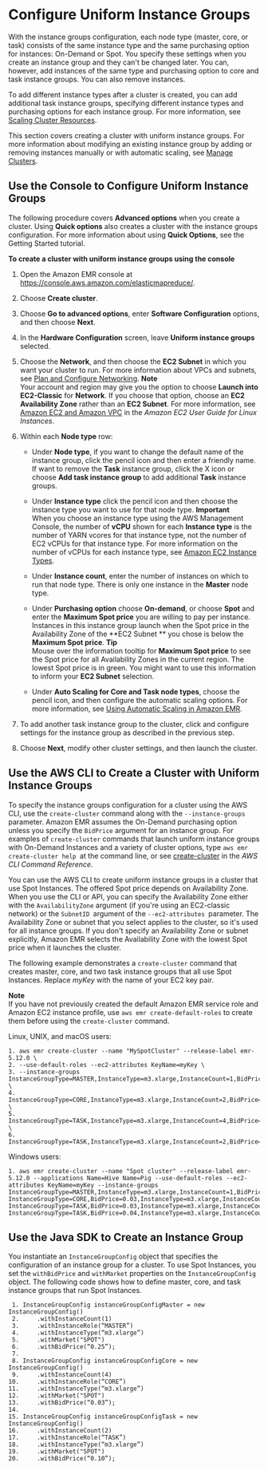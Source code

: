# Configure Uniform Instance Groups<a name="emr-uniform-instance-group"></a>

With the instance groups configuration, each node type \(master, core, or task\) consists of the same instance type and the same purchasing option for instances: On\-Demand or Spot\. You specify these settings when you create an instance group and they can't be changed later\. You can, however, add instances of the same type and purchasing option to core and task instance groups\. You can also remove instances\.

To add different instance types after a cluster is created, you can add additional task instance groups, specifying different instance types and purchasing options for each instance group\. For more information, see [Scaling Cluster Resources](emr-scale-on-demand.md)\.

This section covers creating a cluster with uniform instance groups\. For more information about modifying an existing instance group by adding or removing instances manually or with automatic scaling, see [Manage Clusters](emr-manage.md)\.

## Use the Console to Configure Uniform Instance Groups<a name="emr-uniform-instance-group-console"></a>

The following procedure covers **Advanced options** when you create a cluster\. Using **Quick options** also creates a cluster with the instance groups configuration\. For more information about using **Quick Options**, see the Getting Started tutorial\.

**To create a cluster with uniform instance groups using the console**

1. Open the Amazon EMR console at [https://console\.aws\.amazon\.com/elasticmapreduce/](https://console.aws.amazon.com/elasticmapreduce/)\.

1. Choose **Create cluster**\.

1. Choose **Go to advanced options**, enter **Software Configuration** options, and then choose **Next**\.

1. In the **Hardware Configuration** screen, leave **Uniform instance groups** selected\.

1. Choose the **Network**, and then choose the **EC2 Subnet** in which you want your cluster to run\. For more information about VPCs and subnets, see [Plan and Configure Networking](emr-plan-vpc-subnet.md)\.
**Note**  
Your account and region may give you the option to choose **Launch into EC2\-Classic** for **Network**\. If you choose that option, choose an **EC2 Availability Zone** rather than an **EC2 Subnet**\. For more information, see [Amazon EC2 and Amazon VPC](http://docs.aws.amazon.com/AWSEC2/latest/UserGuide/using-vpc.html) in the *Amazon EC2 User Guide for Linux Instances*\.

1. Within each **Node type** row:

   + Under **Node type**, if you want to change the default name of the instance group, click the pencil icon and then enter a friendly name\. If want to remove the **Task** instance group, click the X icon or choose **Add task instance group** to add additional **Task** instance groups\.

   + Under **Instance type** click the pencil icon and then choose the instance type you want to use for that node type\.
**Important**  
When you choose an instance type using the AWS Management Console, the number of **vCPU** shown for each **Instance type** is the number of YARN vcores for that instance type, not the number of EC2 vCPUs for that instance type\. For more information on the number of vCPUs for each instance type, see [Amazon EC2 Instance Types](https://aws.amazon.com/ec2/instance-types/)\.

   + Under **Instance count**, enter the number of instances on which to run that node type\. There is only one instance in the **Master** node type\.

   + Under **Purchasing option** choose **On\-demand**, or choose **Spot** and enter the **Maximum Spot price** you are willing to pay per instance\. Instances in this instance group launch when the Spot price in the Availability Zone of the **EC2 Subnet ** you chose is below the **Maximum Spot price**\.
**Tip**  
Mouse over the information tooltip for **Maximum Spot price** to see the Spot price for all Availability Zones in the current region\. The lowest Spot price is in green\. You might want to use this information to inform your **EC2 Subnet** selection\.

   + Under **Auto Scaling for Core and Task node types**, choose the pencil icon, and then configure the automatic scaling options\. For more information, see [Using Automatic Scaling in Amazon EMR](emr-automatic-scaling.md)\.

1. To add another task instance group to the cluster, click and configure settings for the instance group as described in the previous step\.

1. Choose **Next**, modify other cluster settings, and then launch the cluster\.

## Use the AWS CLI to Create a Cluster with Uniform Instance Groups<a name="emr-uniform-instance-group-cli"></a>

To specify the instance groups configuration for a cluster using the AWS CLI, use the `create-cluster` command along with the `--instance-groups` parameter\. Amazon EMR assumes the On\-Demand purchasing option unless you specify the `BidPrice` argument for an instance group\. For examples of `create-cluster` commands that launch uniform instance groups with On\-Demand Instances and a variety of cluster options, type `aws emr create-cluster help `at the command line, or see [create\-cluster](http://docs.aws.amazon.com/cli/latest/reference/emr/create-cluster.html) in the *AWS CLI Command Reference*\.

You can use the AWS CLI to create uniform instance groups in a cluster that use Spot Instances\. The offered Spot price depends on Availability Zone\. When you use the CLI or API, you can specify the Availability Zone either with the `AvailabilityZone` argument \(if you're using an EC2\-classic network\) or the `SubnetID `argument of the `--ec2-attributes `parameter\. The Availability Zone or subnet that you select applies to the cluster, so it's used for all instance groups\. If you don't specify an Availability Zone or subnet explicitly, Amazon EMR selects the Availability Zone with the lowest Spot price when it launches the cluster\.

The following example demonstrates a `create-cluster` command that creates master, core, and two task instance groups that all use Spot Instances\. Replace *myKey* with the name of your EC2 key pair\. 

**Note**  
If you have not previously created the default Amazon EMR service role and Amazon EC2 instance profile, use `aws emr create-default-roles` to create them before using the `create-cluster` command\.

Linux, UNIX, and macOS users:

```
1. aws emr create-cluster --name "MySpotCluster" --release-label emr-5.12.0 \
2. --use-default-roles --ec2-attributes KeyName=myKey \
3. --instance-groups InstanceGroupType=MASTER,InstanceType=m3.xlarge,InstanceCount=1,BidPrice=0.25 \
4. InstanceGroupType=CORE,InstanceType=m3.xlarge,InstanceCount=2,BidPrice=0.03 \ 
5. InstanceGroupType=TASK,InstanceType=m3.xlarge,InstanceCount=4,BidPrice=0.03 \
6. InstanceGroupType=TASK,InstanceType=m3.xlarge,InstanceCount=2,BidPrice=0.04
```

Windows users:

```
1. aws emr create-cluster --name "Spot cluster" --release-label emr-5.12.0 --applications Name=Hive Name=Pig --use-default-roles --ec2-attributes KeyName=myKey --instance-groups InstanceGroupType=MASTER,InstanceType=m3.xlarge,InstanceCount=1,BidPrice=0.25 InstanceGroupType=CORE,BidPrice=0.03,InstanceType=m3.xlarge,InstanceCount=2 InstanceGroupType=TASK,BidPrice=0.03,InstanceType=m3.xlarge,InstanceCount=4							InstanceGroupType=TASK,BidPrice=0.04,InstanceType=m3.xlarge,InstanceCount=2
```

## Use the Java SDK to Create an Instance Group<a name="emr-instance-group-sdk"></a>

You instantiate an `InstanceGroupConfig` object that specifies the configuration of an instance group for a cluster\. To use Spot Instances, you set the `withBidPrice` and `withMarket` properties on the `InstanceGroupConfig` object\. The following code shows how to define master, core, and task instance groups that run Spot Instances\.

```
 1. InstanceGroupConfig instanceGroupConfigMaster = new InstanceGroupConfig()
 2. 	.withInstanceCount(1)
 3. 	.withInstanceRole(“MASTER”)
 4. 	.withInstanceType(“m3.xlarge”)
 5. 	.withMarket("SPOT")
 6. 	.withBidPrice(“0.25”); 
 7. 	
 8. InstanceGroupConfig instanceGroupConfigCore = new InstanceGroupConfig()
 9. 	.withInstanceCount(4)
10. 	.withInstanceRole(“CORE”)
11. 	.withInstanceType(“m3.xlarge”)
12. 	.withMarket("SPOT")
13. 	.withBidPrice(“0.03”);
14. 	
15. InstanceGroupConfig instanceGroupConfigTask = new InstanceGroupConfig()
16. 	.withInstanceCount(2)
17. 	.withInstanceRole(“TASK”)
18. 	.withInstanceType(“m3.xlarge”)
19. 	.withMarket("SPOT")
20. 	.withBidPrice(“0.10”);
```